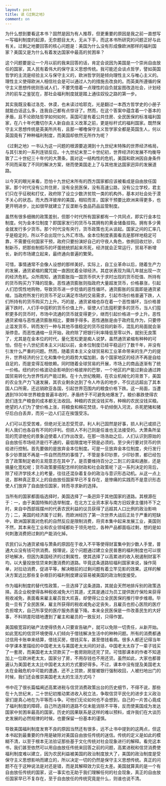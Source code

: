 ```yaml
---
layout: post
title: 读《过剩之地》
comment: on
---
```

为什么想到要看这本书？固然是因为有人推荐，但更重要的原因是我之前一直想写一写福利制度的起源，无奈题目太大，无从下手，而这本书所研究的问题正好与此有关。过剩之地要回答的核心问题是：美国为什么没有形成像欧洲那样的福利国家？美国又是为什么有着发达国家中最高的贫困率？
<!--excerpt-->

这个问题要是让一个月以前的我来回答的话，肯定会说因为美国是一个崇尚自由放任的国家，其人民有着伟大的保守主义思想传统。我可能还会谈点哲学，譬如英国哲学的主流是经验主义与保守主义的，欧洲哲学则是倾向理性主义与唯心主义的。理性主义使得欧洲人相信社会是可以通过人为的措施去改良的。而英美所遵循的保守主义思想传统则告诫人们，不要凭借着一点理性的自负就妄图改造社会，计划经济的前车之鉴犹在，那社会福利制度就是踏上通往奴役之路的第一步。

其实我既没看过洛克、休谟，也未读过哈耶克，光是翻过一本西方哲学史的小册子就能白话这么多，连我自己都有点惊讶了。然而，在这个答案中蕴含着一个基本的矛盾，且不论欧陆哲学如何如何，英国可是有着公共住房、全民医保的标准福利国家，在八十年代撒切尔夫人新自由主义改革之前，更是标杆式的福利国家。既然保守主义思想传统是英美所共有，且那一嘟噜保守主义哲学家全都是英国生人，何以英国竟有了种种福利制度，而美国却依然无所作为呢？

《过剩之地》一书认为这一问题的根源要追溯到十九世纪末特殊的世界经济格局，与其引发的一系列连锁反应。十九世纪末至二十世纪初，世界经济的发展不均衡导致了二十世纪三十年代的大萧条，面对这一结构性的危机，美国和欧洲因自身条件不同而采取了不同的解决方案，继而使美国走上了与其他发达国家迥异的发展道路。

以今天的眼光来看，恐怕十九世纪末所有的西方国家都应该被看成是自由放任国家。那个时代没有公共住房，没有全民医保，没有高速公路，没有公立学校，君主们只在乎征税和打仗，政府除了设立少数济贫院一类的机构外，基本对社会处于漠不关心的状态。而大西洋彼岸的美国，相较而言，国家干预要比欧洲来得更多，也更开明进步，比如很早就建立了反垄断与食品药品监管制度。

虽然有很多细微的政策差别，但那个时代所有国家都有一个共同点，即实行金本位制度。何为金本位制度？即国家发行的货币与其拥有的黄金储备挂钩。拥有多少黄金就发行多少货币。那个时代没有央行，货币政策也无从谈起。国家之间的汇率几乎是稳定的，所以不会出现什么外汇市场。金本位制度表面看去是那样地稳定可靠，不需要任何国家干预，政府只要扮演好自己的守夜人角色，依例回收烂钞，印制新币，把那些制假币的坏蛋统统抓起来吊死，经济就会正常运行，贸易不断增长，新的市场建立起来，最终通向普遍的繁荣。

可惜，事情通常不会像人设想的那样美好。实际上，自工业革命以后，随着生产力的发展，通货紧缩的魔咒就一直困扰着全球经济。其症状表现为隔几年就出现一次的经济危机。众所周知，通货膨胀指一国货币供大于求时出现的货币贬值、所持有的货币购买力下降的现象。恶性通货膨胀则指政府大量超发货币，价格暴涨，引起人们恐慌性地购物，导致货币进一步贬值的恶性循环。通货膨胀的反面即是通货紧缩，当政府所发行的货币不足以满足市场的交易需求，引起市场价格普遍下跌，人们所持有的货币购买力上升。巧的是，通货紧缩也存在着一个恶性循环，当价格普遍下跌时，人们手中囤积的货币价值上升，驱使人们去囤积更多的货币，当人们囤积更多的货币时，市场中流通的货币就变得更少，继而引起价格进一步上升。恶性通货紧缩与恶性通货膨胀相比，要棘手得多。恶性通胀是由于政府乱作为，只要停止滥发货币，转而发行一种与其他币值稳定的货币挂钩的新币，混乱的局面就会渐渐停息。而恶性通缩一旦开始，政府除了把银行利率降低至零以外，就别无良策了，尤其是在金本位的时代，量化宽松更是痴人说梦。虽然通货紧缩有种种的可怕，但在十八世纪资本主义兴起以前，金本位制度已经平稳运行了数千年，并没有引发什么严重的问题。然而，随着资本主义全球贸易和工业革命带来的生产力的提升，世界经济的分工化和集中化的趋势大幅加剧，各个国家地区的经济不再是自给自足的，而是变得互相依赖。同时随着全球贸易的开展，市场上的商品逐渐有了统一价格。纽约的价格波动会影响到价格彼岸的巴黎，一个地区的产能过剩会通过跨国贸易转化为世界性的产能过剩。在十九世纪晚期，在农业机械化的背景下，美国的农业生产力飞速发展，其农业剩余达到了令人咋舌的地步，不仅远远超出了其本国人口所需，还远销欧亚各国，引起世界范围内的粮食价格下跌。这一局面，当遭遇到1930年世界粮食普遍丰收时，矛盾终于不可避免地爆发了。粮价暴跌使得农民们连生产粮食的成本都无法收回。种粮的农民没钱买布，种棉的农民没钱买粮。绝望的人们为了使价格上涨，将粮食和棉花焚烧，牛奶倾倒入河流，杀死肥猪和猪仔后白白丢弃，而另一边人们正在挨饿受冻。

人们可以忍受苦难，但绝对无法忍受荒谬。利人利己固然是好事，损人利己或损己利人我们也各自有不同的评判。但损人不利己则是任谁也无法接受的。大萧条所呈现的荒谬绝伦的景象迫使着人们作出改变。在那一场浩劫之后，人们认识到原始的自由放任市场经济是行不通的，最低限度地干预是必须的。至少央行要对货币的供给进行控制。首先要做的是放弃金本位制度。可是一旦放弃金本位制度，央行发行多少钞票就不再是一件自然而然的事情了。不管是多印钞票，少印钞票，都已经包含了政策制定者的主观意志在其中了。是否要维持百分之二到三的温和通胀，还是搞量化宽松呢；货币政策要搭配怎样的财政和社会政策呢？这一系列决定的背后，除了经济学技术上的考量，往往还混杂着复杂的政治与意识形态动机。从这一点上说，那种真正意义上的自由放任国家早已不复存在，是惨痛的实践而不是意识形态使人们放弃了自由放任国家，转而寻求新的选择。

当所有的国家都面临选择时，美国选择了一条迥异于其他国家的道路。其根源在于：一，由于美国特殊的选举制度，在北方工业资本家与南方旧奴隶主僵持不下之时，来自中西部摇摆州的代表农民利益的议员获得了远超其人口比例的政治影响力；二，美国的经济属于过剩，而欧洲经历了第一次世界大战后正处于严重的短缺中，欧洲国家面对危机的自然反应是限制消费，将资本集中起来发展工业，美国则不然，其本来在工业和农业领域都处于领先地位，各种产品都面临过剩，想的是如何刺激消费把过剩的产能消化掉。

农民们认为通货紧缩与萧条的原因在于收入不平等使得财富集中到少数人手里，普通大众没有钱可供消费。按理说，这个问题通过建立全民普惠的福利制度也可以很好地解决，但因为美国经济的过剩属性，使其选择了以高累进的收入税遏制财富不均，以大量投放信贷来刺激消费的道路。毕竟这条道路较福利国家来说，操作简单，对拉动消费，促进平等，解决眼前的过剩问题有着立竿见影的效果。这样的解决方案远比那些复杂艰巨的福利制度建设容易被美国的政治制度接受。

作为福利制度的替代性政策，一旦选择了这条道路，其就会天然地排斥别的政策选择。高企业税使得各种税收减免大行其道，尤其是通过为员工提供医疗保险来获得税收减免，表面看来雇主雇员皆大欢喜，却使得公立全民医保的推行举步维艰。毕竟一旦有了全民医保，雇主所获得的税收减免必定丧失，且雇员也担心医院的医疗负担增大，自己所享受的医疗服务质量下降。本来全民医保是一件改善民生的大好事，不料阴差阳错地遭到了雇主和雇员的一致反对，只得作罢。

美国极宽容的破产法使得债务人只要宣告破产，就可以免除一切责任，从新开始。如此宽松的信贷环境使得人们倾向于借钱解决生活中的种种问题。所有的消费都通过信用卡账单来结算，借钱买房，借钱买车，甚至借钱看病。很多人都还记得当年中学课本里描绘的中国老太太与美国老太太间的对话，中国老太太存了一辈子钱买了一套房，而美国老太太贷款买了一套房刚刚还完了贷。可惜那课本的作者不知道加上一位欧洲老太太，国家分了房，不用存钱也不用还贷。虽然如此，大家也都普遍认为美国老太太比中国老太太的方式要好得多。不过，课本中没有提及美国老太太在金融危机中可能的遭遇，还不上贷款，房屋被银行强制收回，人被扫地出门的时候，我们还会推崇美国老太太的生活方式吗？

书中花了很长篇幅阐述高累进税与信贷消费政策出台的历史细节，不得不说，那些在十九世纪末，二十世纪初推动累进收入税立法，争取信贷平民化的进步主义政治家们是真心地在为平等而斗争。可他们无论如何也不会想到，自己的一片苦心竟成了福利制度的障碍，自己所选择的道路不仅未能消除不平等，反而使美国成为发达国家中贫困率最高的国家。历史的因果联系是这样的难以预料，或许我们在大谈历史发展的必然规律的时候，也要保留一份基本的谨慎。

导致美国福利制度发育不良的原因当然还有很多，远不止书中提到的这两点，但这本书起到最重要的作用是破除对美国自由放任传统的迷信。传统的定义是如此的模糊不清，以至于根本无法验证那些基于文化传统对社会现象进行的解释。看完这本书，我们甚至依然可以用自由放任传统来回答之前的问题，高累进税和信贷消费使福利制度难以建立，因为农民利益被美国的政治制度放大了，美国的政治制度是受保守主义思想影响而建立的，所以决定一切的仍然是保守主义思想传统。真正的问题不在于这种说法是对还是错，而是其解释效力实在太差。美国就算真的是一个有自由放任传统的国家，这一事实也无助于我们理解任何的社会现象，真正的自由放任国家早已不复存在，至于自由放任的传统究竟是什么，则谁也说不清。
